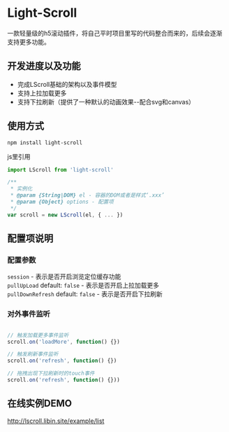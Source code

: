 # Light-Scroll
一款轻量级的h5滚动插件，将自己平时项目里写的代码整合而来的，后续会逐渐支持更多功能。

## 开发进度以及功能
* 完成LScroll基础的架构以及事件模型
* 支持上拉加载更多
* 支持下拉刷新（提供了一种默认的动画效果--配合svg和canvas）

## 使用方式
```
npm install light-scroll
```
js里引用
```javascript
import LScroll from 'light-scroll'

/**
 * 实例化
 * @param {String|DOM} el - 容器的DOM或者是样式‘.xxx’
 * @param {Object} options - 配置项
 */
var scroll = new LScroll(el, { ... })
```

## 配置项说明

### 配置参数
```session``` - 表示是否开启浏览定位缓存功能   
```pullUpLoad``` default: ```false``` - 表示是否开启上拉加载更多   
```pullDownRefresh``` default: ```false``` - 表示是否开启下拉刷新   

### 对外事件监听
```javascript

// 触发加载更多事件监听
scroll.on('loadMore', function() {})

// 触发刷新事件监听
scroll.on('refresh', function() {})

// 拖拽出现下拉刷新时的touch事件
scroll.on('refresh', function() {}))
``` 

## 在线实例DEMO

http://lscroll.libin.site/example/list
